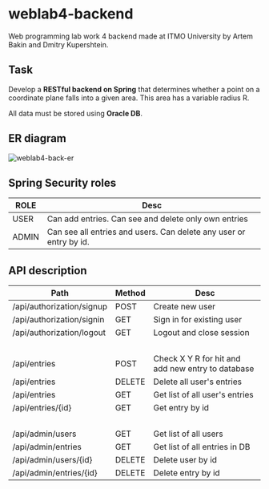 # weblab4-backend
Web programming lab work 4 backend made at ITMO University by Artem Bakin and Dmitry Kupershtein.

## Task
Develop a **RESTful backend on Spring** that determines whether a point on a coordinate plane falls into a given area. This area has a variable radius R.

All data must be stored using **Oracle DB**.

## ER diagram
![weblab4-back-er](https://user-images.githubusercontent.com/38016689/105633512-0ea26480-5e6a-11eb-9219-1c091a3ce822.png)


## Spring Security roles
| ROLE   |Desc                                                                  | 
| -------|--------------------------------------------------------------------- |
| USER   | Can add entries. Can see and delete only own entries                 |
| ADMIN  | Can see all entries and users. Can delete any user or entry by id.   |

## API description
| Path                         | Method     |Desc                                                    | 
| ---------------------------- | ---------- |------------------------------------------------------- |
| /api/authorization/signup    | POST       | Create new user                                        |
| /api/authorization/signin    | GET        | Sign in for existing user                              |
| /api/authorization/logout    | GET        | Logout and close session                               |
| &#xfeff;                     |            |                                                        |
| /api/entries                 | POST       | Check X Y R for hit and add new entry to database      |
| /api/entries                 | DELETE     | Delete all user's entries                              |
| /api/entries                 | GET        | Get list of all user's entries                         |
| /api/entries/{id}            | GET        | Get entry by id                                        |
| &#xfeff;                     |            |                                                        |
| /api/admin/users             | GET        | Get list of all users                                  |
| /api/admin/entries           | GET        | Get list of all entries in DB                          |
| /api/admin/users/{id}        | DELETE     | Delete user by id                                      |
| /api/admin/entries/{id}      | DELETE     | Delete entry by id                                     |
